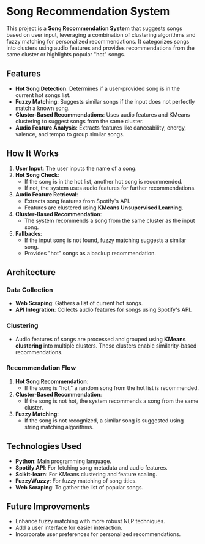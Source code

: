 # Song Recommendation System

This project is a **Song Recommendation System** that suggests songs based on user input, leveraging a combination of clustering algorithms and fuzzy matching for personalized recommendations. It categorizes songs into clusters using audio features and provides recommendations from the same cluster or highlights popular "hot" songs.

## Features
- **Hot Song Detection**: Determines if a user-provided song is in the current hot songs list.
- **Fuzzy Matching**: Suggests similar songs if the input does not perfectly match a known song.
- **Cluster-Based Recommendations**: Uses audio features and KMeans clustering to suggest songs from the same cluster.
- **Audio Feature Analysis**: Extracts features like danceability, energy, valence, and tempo to group similar songs.

## How It Works
1. **User Input**: The user inputs the name of a song.
2. **Hot Song Check**:
   - If the song is in the hot list, another hot song is recommended.
   - If not, the system uses audio features for further recommendations.
3. **Audio Feature Retrieval**:
   - Extracts song features from Spotify's API.
   - Features are clustered using **KMeans Unsupervised Learning**.
4. **Cluster-Based Recommendation**:
   - The system recommends a song from the same cluster as the input song.
5. **Fallbacks**:
   - If the input song is not found, fuzzy matching suggests a similar song.
   - Provides "hot" songs as a backup recommendation.

## Architecture
### Data Collection
- **Web Scraping**: Gathers a list of current hot songs.
- **API Integration**: Collects audio features for songs using Spotify's API.

### Clustering
- Audio features of songs are processed and grouped using **KMeans clustering** into multiple clusters. These clusters enable similarity-based recommendations.

### Recommendation Flow
1. **Hot Song Recommendation**:
   - If the song is "hot," a random song from the hot list is recommended.
2. **Cluster-Based Recommendation**:
   - If the song is not hot, the system recommends a song from the same cluster.
3. **Fuzzy Matching**:
   - If the song is not recognized, a similar song is suggested using string matching algorithms.

## Technologies Used
- **Python**: Main programming language.
- **Spotify API**: For fetching song metadata and audio features.
- **Scikit-learn**: For KMeans clustering and feature scaling.
- **FuzzyWuzzy**: For fuzzy matching of song titles.
- **Web Scraping**: To gather the list of popular songs.


## Future Improvements
- Enhance fuzzy matching with more robust NLP techniques.
- Add a user interface for easier interaction.
- Incorporate user preferences for personalized recommendations.

